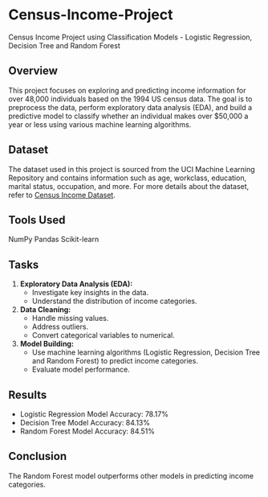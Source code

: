 # Census-Income-Project
Census Income Project using Classification Models - Logistic Regression, Decision Tree and Random Forest

## Overview

This project focuses on exploring and predicting income information for over 48,000 individuals based on the 1994 US census data. The goal is to preprocess the data, perform exploratory data analysis (EDA), and build a predictive model to classify whether an individual makes over $50,000 a year or less using various machine learning algorithms.

## Dataset

The dataset used in this project is sourced from the UCI Machine Learning Repository and contains information such as age, workclass, education, marital status, occupation, and more. For more details about the dataset, refer to [Census Income Dataset](https://archive.ics.uci.edu/ml/datasets/census+income).

## Tools Used

NumPy
Pandas
Scikit-learn

## Tasks

1. **Exploratory Data Analysis (EDA):**
   - Investigate key insights in the data.
   - Understand the distribution of income categories.
2. **Data Cleaning:**
   - Handle missing values.
   - Address outliers.
   - Convert categorical variables to numerical.
3. **Model Building:**
   - Use machine learning algorithms (Logistic Regression, Decision Tree and Random Forest) to predict income categories.
   - Evaluate model performance.
  
## Results

   - Logistic Regression Model Accuracy: 78.17%
   - Decision Tree Model Accuracy: 84.13%
   - Random Forest Model Accuracy: 84.51%

## Conclusion

The Random Forest model outperforms other models in predicting income categories.
  
  
